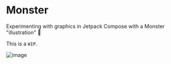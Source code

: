 # Monster

Experimenting with graphics in Jetpack Compose with a Monster "illustration" 👾

This is a `WIP`.

![image](https://user-images.githubusercontent.com/7950697/214187159-438ee564-d5ee-4efb-aeca-46b96a36cdeb.png)

